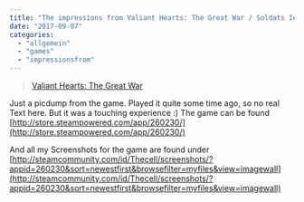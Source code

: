 ```yaml
---
title: "The impressions from Valiant Hearts: The Great War / Soldats Inconnus : Mémoires de la Grande Guerre"
date: "2017-09-07"
categories: 
  - "allgemein"
  - "games"
  - "impressionsfrom"
---
```


> [Valiant Hearts: The Great War](//imgur.com/NKC96)

<script async src="//s.imgur.com/min/embed.js" charset="utf-8"></script>

Just a picdump from the game. Played it quite some time ago, so no real Text here. But it was a touching experience :) The game can be found [http://store.steampowered.com/app/260230/](http://store.steampowered.com/app/260230/)

And all my Screenshots for the game are found under [http://steamcommunity.com/id/Thecell/screenshots/?appid=260230&sort=newestfirst&browsefilter=myfiles&view=imagewall](http://steamcommunity.com/id/Thecell/screenshots/?appid=260230&sort=newestfirst&browsefilter=myfiles&view=imagewall)
